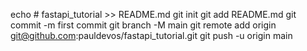 echo # fastapi_tutorial >> README.md
git init
git add README.md
git commit -m first commit
git branch -M main
git remote add origin git@github.com:pauldevos/fastapi_tutorial.git
git push -u origin main
                
